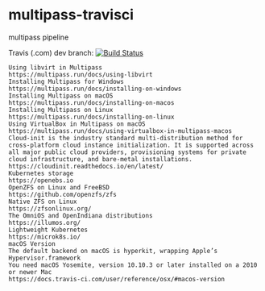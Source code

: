 # multipass-travisci
multipass pipeline

Travis (.com) dev branch:
[![Build Status](https://travis-ci.com/githubfoam/multipass-travisci.svg?branch=dev)](https://travis-ci.com/githubfoam/multipass-travisci)  


~~~~
Using libvirt in Multipass
https://multipass.run/docs/using-libvirt
Installing Multipass for Windows
https://multipass.run/docs/installing-on-windows
Installing Multipass on macOS
https://multipass.run/docs/installing-on-macos
Installing Multipass on Linux
https://multipass.run/docs/installing-on-linux
Using VirtualBox in Multipass on macOS
https://multipass.run/docs/using-virtualbox-in-multipass-macos
Cloud-init is the industry standard multi-distribution method for cross-platform cloud instance initialization. It is supported across all major public cloud providers, provisioning systems for private cloud infrastructure, and bare-metal installations.
https://cloudinit.readthedocs.io/en/latest/
Kubernetes storage
https://openebs.io
OpenZFS on Linux and FreeBSD
https://github.com/openzfs/zfs
Native ZFS on Linux
https://zfsonlinux.org/
The OmniOS and OpenIndiana distributions
https://illumos.org/
Lightweight Kubernetes
https://microk8s.io/
macOS Version
The default backend on macOS is hyperkit, wrapping Apple’s Hypervisor.framework
You need macOS Yosemite, version 10.10.3 or later installed on a 2010 or newer Mac
https://docs.travis-ci.com/user/reference/osx/#macos-version
~~~~
